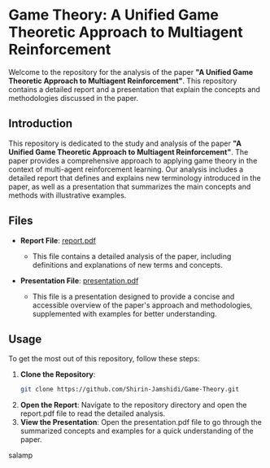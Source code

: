 # Game Theory: A Unified Game Theoretic Approach to Multiagent Reinforcement

Welcome to the repository for the analysis of the paper **"A Unified Game Theoretic Approach to Multiagent Reinforcement"**. This repository contains a detailed report and a presentation that explain the concepts and methodologies discussed in the paper.


## Introduction

This repository is dedicated to the study and analysis of the paper **"A Unified Game Theoretic Approach to Multiagent Reinforcement"**. The paper provides a comprehensive approach to applying game theory in the context of multi-agent reinforcement learning. Our analysis includes a detailed report that defines and explains new terminology introduced in the paper, as well as a presentation that summarizes the main concepts and methods with illustrative examples.

## Files

- **Report File**: [report.pdf](./Report_of_A_Unified_Game-Theoretic_Approach.pdf
)
  - This file contains a detailed analysis of the paper, including definitions and explanations of new terms and concepts.
  
- **Presentation File**: [presentation.pdf](./Pres.A_Unified_Game-Theoretic_Approach.pdf)
  - This file is a presentation designed to provide a concise and accessible overview of the paper's approach and methodologies, supplemented with examples for better understanding.

## Usage

To get the most out of this repository, follow these steps:

1. **Clone the Repository**:
   ```bash
   git clone https://github.com/Shirin-Jamshidi/Game-Theory.git
2. **Open the Report**:
Navigate to the repository directory and open the report.pdf file to read the detailed analysis.
3. **View the Presentation**:
Open the presentation.pdf file to go through the summarized concepts and examples for a quick understanding of the paper.


salamp
